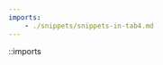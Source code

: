 ```yaml
---
imports:
    - ./snippets/snippets-in-tab4.md
---
```


<!-- You should see a tree view. This is the Imports.tsx component -->

::imports
